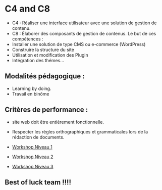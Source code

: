 # C4 and C8
- C4 : Réaliser une interface utilisateur avec une solution de gestion de contenu.
- C8 : Élaborer des composants de gestion de contenus. 
Le but de ces compétences :
- Installer une solution de type CMS ou e-commerce (WordPress)
- Construire la structure du site
- Utilisation et modification des Plugin
- Intégration des thémes...
## Modalités pédagogique :

- Learning by doing.
- Travail en binôme

## Critères de performance : 

- site web doit être entièrement fonctionnelle.
- Respecter les règles orthographiques et grammaticales lors de la rédaction de documents.

- [Workshop Niveau 1 ]() 

- [Workshop Niveau 2 ]() 

- [Workshop Niveau 3 ]() 

## Best of luck team !!!!